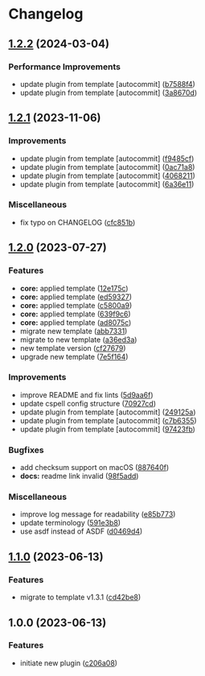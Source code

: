# Changelog

## [1.2.2](https://github.com/kc-workspace/asdf-flux2/compare/v1.2.1...v1.2.2) (2024-03-04)


### Performance Improvements

* update plugin from template [autocommit] ([b7588f4](https://github.com/kc-workspace/asdf-flux2/commit/b7588f407a7520dd0a6cba8bca30eca1eb07121d))
* update plugin from template [autocommit] ([3a8670d](https://github.com/kc-workspace/asdf-flux2/commit/3a8670d8a1b26b218602631cdd8df4756f90d44f))

## [1.2.1](https://github.com/kc-workspace/asdf-flux2/compare/v1.2.0...v1.2.1) (2023-11-06)


### Improvements

* update plugin from template [autocommit] ([f9485cf](https://github.com/kc-workspace/asdf-flux2/commit/f9485cf81eea277513fa89c073853db6d63cb9ba))
* update plugin from template [autocommit] ([0ac71a8](https://github.com/kc-workspace/asdf-flux2/commit/0ac71a842e4571d12d00add04dcd3a35e66c327f))
* update plugin from template [autocommit] ([4068211](https://github.com/kc-workspace/asdf-flux2/commit/4068211e22079a2dfb0f9737965dbc2f336ebc31))
* update plugin from template [autocommit] ([6a36e11](https://github.com/kc-workspace/asdf-flux2/commit/6a36e11b0bdaa226e4a5f1844e2762d0dd86ce75))


### Miscellaneous

* fix typo on CHANGELOG ([cfc851b](https://github.com/kc-workspace/asdf-flux2/commit/cfc851b1bafba34015b7e9b3db7341496139311c))

## [1.2.0](https://github.com/kc-workspace/asdf-flux2/compare/v1.1.0...v1.2.0) (2023-07-27)


### Features

* **core:** applied template ([12e175c](https://github.com/kc-workspace/asdf-flux2/commit/12e175cbca5293a2b195cc93692a3c76e20c95a4))
* **core:** applied template ([ed59327](https://github.com/kc-workspace/asdf-flux2/commit/ed593273b497cc47250ad8f9a80ed31aeeffdaec))
* **core:** applied template ([c5800a9](https://github.com/kc-workspace/asdf-flux2/commit/c5800a927303bcf0e4fb5b2cd76b55b76aa04c39))
* **core:** applied template ([639f9c6](https://github.com/kc-workspace/asdf-flux2/commit/639f9c6831f90f2a8645d628c27606b0192873b3))
* **core:** applied template ([ad8075c](https://github.com/kc-workspace/asdf-flux2/commit/ad8075c3b8710349ac07f11d8e0e2cab78a409bb))
* migrate new template ([abb7331](https://github.com/kc-workspace/asdf-flux2/commit/abb7331bbf5e20cf2ac40f2660809cbfc31a7d30))
* migrate to new template ([a36ed3a](https://github.com/kc-workspace/asdf-flux2/commit/a36ed3aa40a60d52d8e2808a870ac822315cf32e))
* new template version ([cf27679](https://github.com/kc-workspace/asdf-flux2/commit/cf276799bee81dcea39dc0d6557611d9d47c2cb1))
* upgrade new template ([7e5f164](https://github.com/kc-workspace/asdf-flux2/commit/7e5f16489a5256698c7580666a66fc21e3a2cf60))


### Improvements

* improve README and fix lints ([5d9aa6f](https://github.com/kc-workspace/asdf-flux2/commit/5d9aa6f06e5a77a11f119fa51486348c8a9a2699))
* update cspell config structure ([70927cd](https://github.com/kc-workspace/asdf-flux2/commit/70927cd8b4d25b0b54d67fa41d119d0d20347ced))
* update plugin from template [autocommit] ([249125a](https://github.com/kc-workspace/asdf-flux2/commit/249125a9b54329011b976a5c0c99a270f93e7dd9))
* update plugin from template [autocommit] ([c7b6355](https://github.com/kc-workspace/asdf-flux2/commit/c7b6355b01667c7b434a6b6675240af321df040f))
* update plugin from template [autocommit] ([97423fb](https://github.com/kc-workspace/asdf-flux2/commit/97423fb8f95df8c54e275e76488bde59503b1a29))


### Bugfixes

* add checksum support on macOS ([887640f](https://github.com/kc-workspace/asdf-flux2/commit/887640f24d10c4c81ca5371cbcdbe0a30192b6e1))
* **docs:** readme link invalid ([98f5add](https://github.com/kc-workspace/asdf-flux2/commit/98f5add44b12e8b935e167a7cdfa2989d1eafc96))


### Miscellaneous

* improve log message for readability ([e85b773](https://github.com/kc-workspace/asdf-flux2/commit/e85b773e290b8c7624f873d666eb4011f6fbe3da))
* update terminology ([591e3b8](https://github.com/kc-workspace/asdf-flux2/commit/591e3b80f806fa97540e9f20600efe2a8c67766e))
* use asdf instead of ASDF ([d0469d4](https://github.com/kc-workspace/asdf-flux2/commit/d0469d462c5cc4727ddb7fa9695acddcc75efd6a))

## [1.1.0](https://github.com/kc-workspace/asdf-flux2/compare/v1.0.0...v1.1.0) (2023-06-13)


### Features

* migrate to template v1.3.1 ([cd42be8](https://github.com/kc-workspace/asdf-flux2/commit/cd42be81976c7d155c2098872ad87e13fa51ea3d))

## 1.0.0 (2023-06-13)


### Features

* initiate new plugin ([c206a08](https://github.com/kc-workspace/asdf-flux2/commit/c206a08b6bcf6ff4891f232a8a4aa37e9898a13f))
